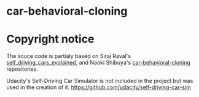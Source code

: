 # car-behavioral-cloning

# Copyright notice
The souce code is partialy based on Siraj Raval's [self_driving_cars_explained](https://github.com/llSourcell/self_driving_cars_explained), and Naoki Shibuya's [car-behavioral-cloning](https://github.com/naokishibuya/car-behavioral-cloning) repositories.


Udacity's Self-Driving Car Simulator is not included in the project but was used in the creation of it: https://github.com/udacity/self-driving-car-sim
